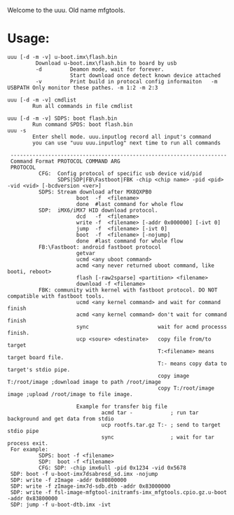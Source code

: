 Welcome to the uuu. Old name mfgtools.

# Usage:


    uuu [-d -m -v] u-boot.imx\flash.bin
             Download u-boot.imx\flash.bin to board by usb
             -d         Deamon mode, wait for forever.
                        Start download once detect known device attached
             -v         Print build in protocal config informaiton   -m USBPATH Only monitor these pathes. -m 1:2 -m 2:3
  
    uuu [-d -m -v] cmdlist
            Run all commands in file cmdlist

    uuu [-d -m -v] SDPS: boot flash.bin
            Run command SPDS: boot flash.bin
    uuu -s
            Enter shell mode. uuu.inputlog record all input's command
            you can use "uuu uuu.inputlog" next time to run all commands

     ---------------------------------------------------------------------
     Command Format PROTOCOL COMMAND ARG
     PROTOCOL
              CFG:  Config protocol of specific usb device vid/pid
                    SDPS|SDP|FB\Fastboot|FBK -chip <chip name> -pid <pid> -vid <vid> [-bcdversion <ver>]
              SDPS: Stream download after MX8QXPB0
                          boot  -f  <filename>
                          done  #last command for whole flow
              SDP:  iMX6/iMX7 HID download protocol.
                          dcd   -f  <filename>
                          write -f  <filename> [-addr 0x000000] [-ivt 0]
                          jump  -f  <filename> [-ivt 0]
                          boot  -f  <filename> [-nojump]
                          done  #last command for whole flow
              FB:\Fastboot: android fastboot protocol
                          getvar
                          ucmd <any uboot command>
                          acmd <any never returned uboot command, like booti, reboot>
                          flash [-raw2sparse] <partition> <filename>
                          download -f <filename>
              FBK: community with kernel with fastboot protocol. DO NOT compatible with fastboot tools.
                          ucmd <any kernel command> and wait for command finish
                          acmd <any kernel command> don't wait for command finish
                          sync                      wait for acmd processs finish.
                          ucp <soure> <destinate>   copy file from/to target
                                                    T:<filename> means target board file.
                                                    T:- means copy data to target's stdio pipe.
                                                    copy image T:/root/image ;download image to path /root/image
                                                    copy T:/root/image image ;upload /root/image to file image.

                          Example for transfer big file
                                  acmd tar -            ; run tar background and get data from stdio
                                  ucp rootfs.tar.gz T:- ; send to target stdio pipe
                                  sync                  ; wait for tar process exit.
     For example:
              SDPS: boot -f <filename>
              SDP:  boot -f <filename>
              CFG: SDP: -chip imx6ull -pid 0x1234 -vid 0x5678
     SDP: boot -f u-boot-imx7dsabresd_sd.imx -nojump
     SDP: write -f zImage -addr 0x80800000
     SDP: write -f zImage-imx7d-sdb.dtb -addr 0x83000000
     SDP: write -f fsl-image-mfgtool-initramfs-imx_mfgtools.cpio.gz.u-boot -addr 0x83800000
     SDP: jump -f u-boot-dtb.imx -ivt
